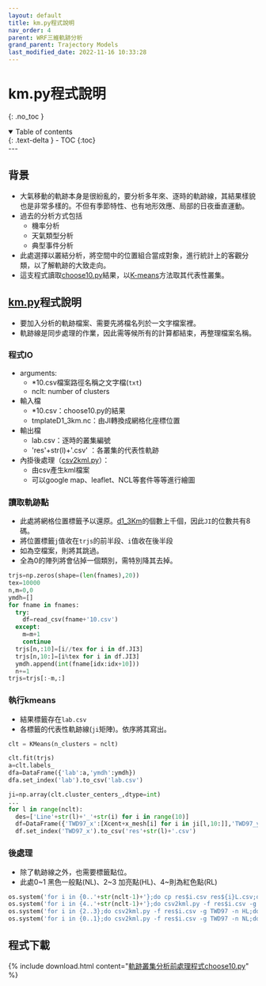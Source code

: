 ```yaml
---
layout: default
title: km.py程式說明
nav_order: 4
parent: WRF三維軌跡分析
grand_parent: Trajectory Models
last_modified_date: 2022-11-16 10:33:28
---
```


# km.py程式說明

{: .no_toc }

<details open markdown="block">
  <summary>
    Table of contents
  </summary>
  {: .text-delta }
- TOC
{:toc}
</details>
---

## 背景

- 大氣移動的軌跡本身是很紛亂的，要分析多年來、逐時的軌跡線，其結果樣貌也是非常多樣的。不但有季節特性、也有地形效應、局部的日夜垂直運動。
- 過去的分析方式包括
  - 機率分析
  - 天氣類型分析
  - 典型事件分析
- 此處選擇以叢結分析，將空間中的位置組合當成對象，進行統計上的客觀分類，以了解軌跡的大致走向。
- 這支程式讀取[choose10.py](https://sinotec2.github.io/Focus-on-Air-Quality/TrajModels/btraj_WRFnests/choose10/)結果，以[K-means][kms]方法取其代表性叢集。

## [km.py][km]程式說明

- 要加入分析的軌跡檔案、需要先將檔名列於一文字檔案裡。
- 軌跡線是同步處理的作業，因此需等候所有的計算都結束，再整理檔案名稱。
  
### 程式IO

- arguments:
  - *10.csv檔案路徑名稱之文字檔(`txt`)
  - nclt: number of clusters
- 輸入檔
  - *10.csv：choose10.py的結果
  - tmplateD1_3km.nc：由JI轉換成網格化座標位置
- 輸出檔
  - lab.csv：逐時的叢集編號
  - 'res'+str(l)+'.csv' ：各叢集的代表性軌跡
- 內掛後處理（[csv2kml.py][csv2kml]）：
  - 由csv產生kml檔案
  - 可以google map、leaflet、NCL等套件等等進行繪圖

### 讀取軌跡點

- 此處將網格位置標籤予以還原。[d1_3Km](https://sinotec2.github.io/Focus-on-Air-Quality/TrajModels/btraj_WRFnests/choose10/#d1_3km網格系統說明)的個數上千個，因此`JI`的位數共有8碼。
- 將位置標籤`j`值收在`trjs`的前半段、`i`值收在後半段
- 如為空檔案，則將其跳過。
- 全為0的陣列將會佔掉一個類別，需特別降其去掉。

```python
trjs=np.zeros(shape=(len(fnames),20))
tex=10000
n,m=0,0
ymdh=[]
for fname in fnames:
  try:
    df=read_csv(fname+'10.csv')
  except:
    m=m+1
    continue
  trjs[n,:10]=[i//tex for i in df.JI3]
  trjs[n,10:]=[i%tex for i in df.JI3]
  ymdh.append(int(fname[idx:idx+10]))
  n+=1
trjs=trjs[:-m,:]
```

### 執行kmeans

- 結果標籤存在`lab.csv`
- 各標籤的代表性軌跡線(`ji`矩陣)。依序將其寫出。

```python
clt = KMeans(n_clusters = nclt)

clt.fit(trjs)
a=clt.labels_
dfa=DataFrame({'lab':a,'ymdh':ymdh})
dfa.set_index('lab').to_csv('lab.csv')

ji=np.array(clt.cluster_centers_,dtype=int)
...
for l in range(nclt):
  des=['Line'+str(l)+'_'+str(i) for i in range(10)]
  df=DataFrame({'TWD97_x':[Xcent+x_mesh[i] for i in ji[l,10:]],'TWD97_y':[Ycent+y_mesh[i] for i in ji[l,:10]],'lab':des,'des':des})
  df.set_index('TWD97_x').to_csv('res'+str(l)+'.csv')
```

### 後處理

- 除了軌跡線之外，也需要標籤點位。
- 此處0\~1 黑色一般點(NL)、2\~3 加亮點(HL)、4\~則為紅色點(RL)

```python
os.system('for i in {0..'+str(nclt-1)+'};do cp res$i.csv res${i}L.csv;done')
os.system('for i in {4..'+str(nclt-1)+'};do csv2kml.py -f res$i.csv -g TWD97 -n RL;done')
os.system('for i in {2..3};do csv2kml.py -f res$i.csv -g TWD97 -n HL;done')
os.system('for i in {0..1};do csv2kml.py -f res$i.csv -g TWD97 -n NL;done')
```

## 程式下載

{% include download.html content="[軌跡叢集分析前處理程式choose10.py](https://github.com/sinotec2/Focus-on-Air-Quality/blob/main/TrajModels/btraj_WRFnests/choose10.py)" %}

[kms]: <https://zh.wikipedia.org/wiki/K-平均算法> "k-平均演算法（英文：k-means clustering）源於訊號處理中的一種向量量化方法，現在則更多地作為一種聚類分析方法流行於資料探勘領域。k-平均聚類的目的是：把n個點（可以是樣本的一次觀察或一個實例）劃分到k個聚類中，使得每個點都屬於離他最近的均值（此即聚類中心）對應的聚類，以之作為聚類的標準。這個問題將歸結為一個把資料空間劃分為Voronoi cells的問題。"
[csv2kml]: <https://sinotec2.github.io/Focus-on-Air-Quality/utilities/GIS/csv2kml/> "點狀資訊KML檔之撰寫(csv2kml.py)"
[km]: <https://github.com/sinotec2/Focus-on-Air-Quality/blob/main/TrajModels/btraj_WRFnests/km.py> "km.ppy"